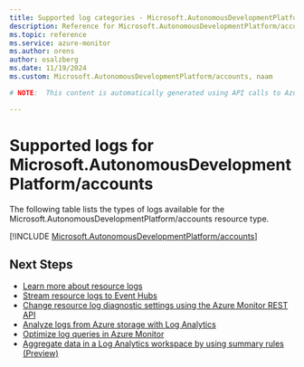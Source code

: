 ```yaml
---
title: Supported log categories - Microsoft.AutonomousDevelopmentPlatform/accounts
description: Reference for Microsoft.AutonomousDevelopmentPlatform/accounts in Azure Monitor Logs.
ms.topic: reference
ms.service: azure-monitor
ms.author: orens
author: osalzberg
ms.date: 11/19/2024
ms.custom: Microsoft.AutonomousDevelopmentPlatform/accounts, naam

# NOTE:  This content is automatically generated using API calls to Azure. Any edits made on these files will be overwritten in the next run of the script. 

---
```





# Supported logs for Microsoft.AutonomousDevelopmentPlatform/accounts  
The following table lists the types of logs available for the Microsoft.AutonomousDevelopmentPlatform/accounts resource type.
  

  
[!INCLUDE [Microsoft.AutonomousDevelopmentPlatform/accounts](~/reusable-content/ce-skilling/azure/includes/azure-monitor/reference/logs/microsoft-autonomousdevelopmentplatform-accounts-logs-include.md)]  
  

## Next Steps

* [Learn more about resource logs](/azure/azure-monitor/essentials/platform-logs-overview)
* [Stream resource logs to Event Hubs](/azure/azure-monitor/essentials/resource-logs#send-to-azure-event-hubs)
* [Change resource log diagnostic settings using the Azure Monitor REST API](/rest/api/monitor/diagnosticsettings)
* [Analyze logs from Azure storage with Log Analytics](/azure/azure-monitor/essentials/resource-logs#send-to-log-analytics-workspace)
* [Optimize log queries in Azure Monitor](/azure/azure-monitor/logs/query-optimization)
* [Aggregate data in a Log Analytics workspace by using summary rules (Preview)](/azure/azure-monitor/logs/summary-rules)